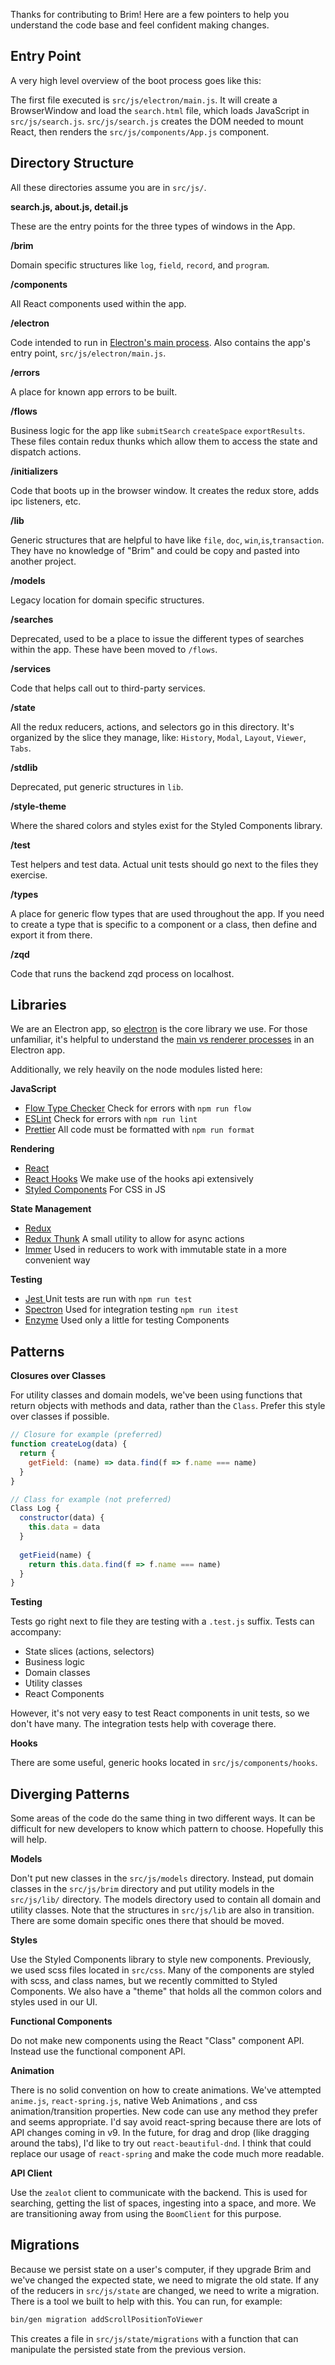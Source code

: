 Thanks for contributing to Brim! Here are a few pointers to help you understand the code base and feel confident making changes.



## Entry Point

A very high level overview of the boot process goes like this:

The first file executed is `src/js/electron/main.js`. It will create a BrowserWindow and load the `search.html` file, which loads JavaScript in  `src/js/search.js`. `src/js/search.js` creates the DOM needed to mount React, then renders the `src/js/components/App.js` component.



## Directory Structure

All these directories assume you are in `src/js/`. 

**search.js, about.js, detail.js**

These are the entry points for the three types of windows in the App.

**/brim**

Domain specific structures like `log`, `field`, `record`, and `program`.

**/components** 

All React components used within the app.

**/electron**

Code intended to run in [Electron's main process](https://www.electronjs.org/docs/tutorial/application-architecture). Also contains the app's entry point, `src/js/electron/main.js`.

**/errors**

A place for known app errors to be built.

**/flows**

Business logic for the app like `submitSearch` `createSpace` `exportResults`. These files contain redux thunks which allow them to access the state and dispatch actions.

**/initializers**

Code that boots up in the browser window. It creates the redux store, adds ipc listeners, etc.

**/lib**

Generic structures that are helpful to have like `file`, `doc`, `win`,`is`,`transaction`. They have no knowledge of "Brim" and could be copy and pasted into another project.

**/models**

Legacy location for domain specific structures.

**/searches**

Deprecated, used to be a place to issue the different types of searches within the app. These have been moved to `/flows`.

**/services**

Code that helps call out to third-party services.

**/state**

All the redux reducers, actions, and selectors go in this directory. It's organized by the slice they manage, like: `History`, `Modal`, `Layout`, `Viewer`, `Tabs`.

**/stdlib**

Deprecated, put generic structures in `lib`.

**/style-theme**

Where the shared colors and styles exist for the Styled Components library.

**/test**

Test helpers and test data. Actual unit tests should go next to the files they exercise.

**/types**

A place for generic flow types that are used throughout the app. If you need to create a type that is specific to a component or a class, then define and export it from there.

**/zqd**

Code that runs the backend zqd process on localhost.



## Libraries

We are an Electron app, so [electron](https://www.electronjs.org/docs) is the core library we use. For those unfamiliar, it's helpful to understand the [main vs renderer processes](https://www.electronjs.org/docs/tutorial/application-architecture) in an Electron app.

Additionally, we rely heavily on the node modules listed here:

**JavaScript** 

- [Flow Type Checker](https://flow.org/) Check for errors with `npm run flow`
- [ESLint](https://eslint.org/) Check for errors with `npm run lint`
- [Prettier](https://prettier.io/docs/en/index.html) All code must be formatted with `npm run format`

**Rendering**

- [React](https://reactjs.org/docs/getting-started.html) 
- [React Hooks](https://reactjs.org/docs/hooks-intro.html) We make use of the hooks api extensively
- [Styled Components](https://styled-components.com/) For CSS in JS

**State Management**

- [Redux](https://redux.js.org/introduction/getting-started) 
- [Redux Thunk](https://github.com/reduxjs/redux-thunk) A small utility to allow for async actions
- [Immer](https://immerjs.github.io/immer/docs/introduction) Used in reducers to work with immutable state in a more convenient way

**Testing**

- [Jest ](https://jestjs.io/docs/en/getting-started) Unit tests are run with `npm run test`
- [Spectron](https://www.electronjs.org/spectron) Used for integration testing `npm run itest`
- [Enzyme](https://enzymejs.github.io/enzyme/docs/api/) Used only a little for testing Components



## Patterns

**Closures over Classes**

For utility classes and domain models, we've been using functions that return objects with methods and data, rather than the `Class`. Prefer this style over classes if possible. 

```js
// Closure for example (preferred)
function createLog(data) {
  return {
    getField: (name) => data.find(f => f.name === name)
  }
}
```

```js
// Class for example (not preferred)
Class Log {
  constructor(data) {
    this.data = data
  }
  
  getFieid(name) {
    return this.data.find(f => f.name === name)
  }
}
```



**Testing**

Tests go right next to file they are testing with a `.test.js` suffix. Tests can accompany:

* State slices (actions, selectors)
* Business logic
* Domain classes
* Utility classes
* React Components

However, it's not very easy to test React components in unit tests, so we don't have many. The integration tests help with coverage there.

**Hooks**

There are some useful, generic hooks located in `src/js/components/hooks`.


## Diverging Patterns

Some areas of the code do the same thing in two different ways. It can be difficult for new developers to know which pattern to choose. Hopefully this will help.

**Models**

Don't put new classes in the `src/js/models` directory. Instead, put domain classes in the `src/js/brim` directory and put utility models in the `src/js/lib/` directory. The models directory used to contain all domain and utility classes. Note that the structures in `src/js/lib` are also in transition. There are some domain specific ones there that should be moved.

**Styles**

Use the Styled Components library to style new components. Previously, we used scss files located in `src/css`. Many of the components are styled with scss, and class names, but we recently committed to Styled Components. We also have a "theme" that holds all the common colors and styles used in our UI.

**Functional Components**

Do not make new components using the React "Class" component API. Instead use the functional component API.

**Animation**

There is no solid convention on how to create animations. We've attempted `anime.js`, `react-spring.js`, native Web Animations , and css animation/transition properties. New code can use any method they prefer and seems appropriate. I'd say avoid react-spring because there are lots of API changes coming in v9. In the future, for drag and drop (like dragging around the tabs), I'd like to try out `react-beautiful-dnd`. I think that could replace our usage of `react-spring` and make the code much more readable.

**API Client**

Use the `zealot` client to communicate with the backend. This is used for searching, getting the list of spaces, ingesting into a space, and more. We are transitioning away from using the `BoomClient` for this purpose.



## Migrations

Because we persist state on a user's computer, if they upgrade Brim and we've changed the expected state, we need to migrate the old state. If any of the reducers in `src/js/state` are changed, we need to write a migration. There is a tool we built to help with this. You can run, for example:

```bash
bin/gen migration addScrollPositionToViewer
```

This creates a file in `src/js/state/migrations` with a function that can manipulate the persisted state from the previous version.
